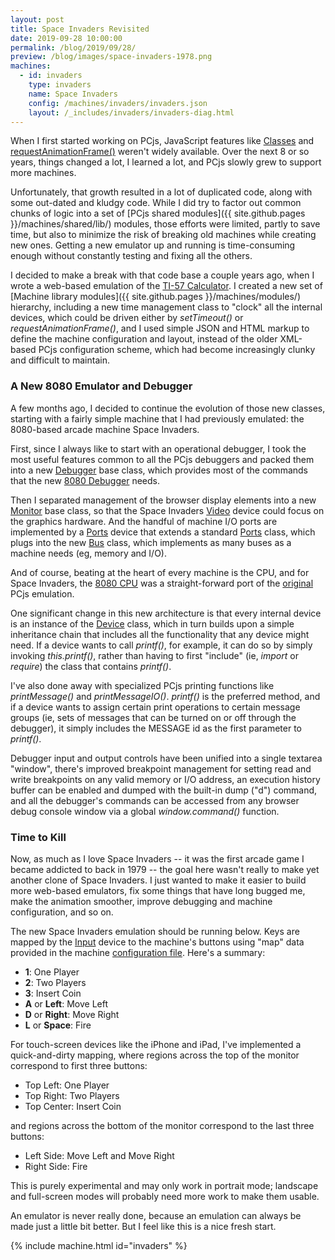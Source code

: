 ```yaml
---
layout: post
title: Space Invaders Revisited
date: 2019-09-28 10:00:00
permalink: /blog/2019/09/28/
preview: /blog/images/space-invaders-1978.png
machines:
  - id: invaders
    type: invaders
    name: Space Invaders
    config: /machines/invaders/invaders.json
    layout: /_includes/invaders/invaders-diag.html
---
```


When I first started working on PCjs, JavaScript features like
[Classes](https://developer.mozilla.org/en-US/docs/Web/JavaScript/Reference/Classes) and
[requestAnimationFrame()](https://developer.mozilla.org/en-US/docs/Web/API/window/requestAnimationFrame) weren't widely
available.  Over the next 8 or so years, things changed a lot, I learned a lot, and PCjs slowly grew to support more machines.

Unfortunately, that growth resulted in a lot of duplicated code, along with some out-dated and kludgy code.  While
I did try to factor out common chunks of logic into a set of [PCjs shared modules]({{ site.github.pages }}/machines/shared/lib/) modules,
those efforts were limited, partly to save time, but also to minimize the risk of breaking old machines while creating new ones.
Getting a new emulator up and running is time-consuming enough without constantly testing and fixing all the others.

I decided to make a break with that code base a couple years ago, when I wrote a web-based emulation of the
[TI-57 Calculator](/machines/ti/ti57/).  I created a new set of [Machine library modules]({{ site.github.pages }}/machines/modules/) hierarchy,
including a new time management class to "clock" all the internal devices, which could be driven either by *setTimeout()*
or *requestAnimationFrame()*, and I used simple JSON and HTML markup to define the machine configuration and layout,
instead of the older XML-based PCjs configuration scheme, which had become increasingly clunky and difficult to maintain.

### A New 8080 Emulator and Debugger

A few months ago, I decided to continue the evolution of those new classes, starting with a fairly simple machine
that I had previously emulated: the 8080-based arcade machine Space Invaders.

First, since I always like to start with an operational debugger, I took the most useful features common to
all the PCjs debuggers and packed them into a new [Debugger](/machines/modules/debugger.js) base class, which provides
most of the commands that the new [8080 Debugger](/machines/pcx80/modules/dbgx80.js) needs.

Then I separated management of the browser display elements into a new [Monitor](/machines/modules/monitor.js)
base class, so that the Space Invaders [Video](/machines/arcade/invaders/modules/video.js) device could focus on the graphics
hardware.  And the handful of machine I/O ports are implemented by a [Ports](/machines/arcade/invaders/modules/ports.js)
device that extends a standard [Ports](/machines/modules/ports.js) class, which plugs into the new [Bus](/machines/modules/bus.js)
class, which implements as many buses as a machine needs (eg, memory and I/O).

And of course, beating at the heart of every machine is the CPU, and for Space Invaders, the
[8080 CPU](/machines/pcx80/modules/cpux80.js) was a straight-forward port of the [original](/machines/pcx80/lib/cpuops.js)
PCjs emulation.

One significant change in this new architecture is that every internal device is an instance of the [Device](/machines/modules/device.js)
class, which in turn builds upon a simple inheritance chain that includes all the functionality that any device might need.
If a device wants to call *printf()*, for example, it can do so by simply invoking *this.printf()*, rather than having
to first "include" (ie, *import* or *require*) the class that contains *printf()*.

I've also done away with specialized PCjs printing functions like *printMessage()* and *printMessageIO()*.  *printf()*
is the preferred method, and if a device wants to assign certain print operations to certain message groups (ie, sets of
messages that can be turned on or off through the debugger), it simply includes the MESSAGE id as the first parameter to
*printf()*.

Debugger input and output controls have been unified into a single textarea "window", there's improved breakpoint
management for setting read and write breakpoints on any valid memory or I/O address, an execution history buffer can
be enabled and dumped with the built-in dump ("d") command, and all the debugger's commands can be accessed from any
browser debug console window via a global *window.command()* function.

### Time to Kill

Now, as much as I love Space Invaders -- it was the first arcade game I became addicted to back in 1979 -- the goal here
wasn't really to make yet another clone of Space Invaders.  I just wanted to make it easier to build more web-based emulators,
fix some things that have long bugged me, make the animation smoother, improve debugging and machine configuration, and so on.

The new Space Invaders emulation should be running below.  Keys are mapped by the [Input](/machines/modules/input.js) device
to the machine's buttons using "map" data provided in the machine [configuration file](/machines/invaders/invaders.json).
Here's a summary:

- **1**: One Player
- **2**: Two Players
- **3**: Insert Coin
- **A** or **Left**: Move Left
- **D** or **Right**: Move Right
- **L** or **Space**: Fire

For touch-screen devices like the iPhone and iPad, I've implemented a quick-and-dirty mapping, where regions across
the top of the monitor correspond to first three buttons:

- Top Left: One Player
- Top Right: Two Players
- Top Center: Insert Coin

and regions across the bottom of the monitor correspond to the last three buttons:

- Left Side: Move Left and Move Right
- Right Side: Fire

This is purely experimental and may only work in portrait mode; landscape and full-screen modes will probably need
more work to make them usable.

An emulator is never really done, because an emulation can always be made just a little bit better.  But I feel like
this is a nice fresh start.

{% include machine.html id="invaders" %}
